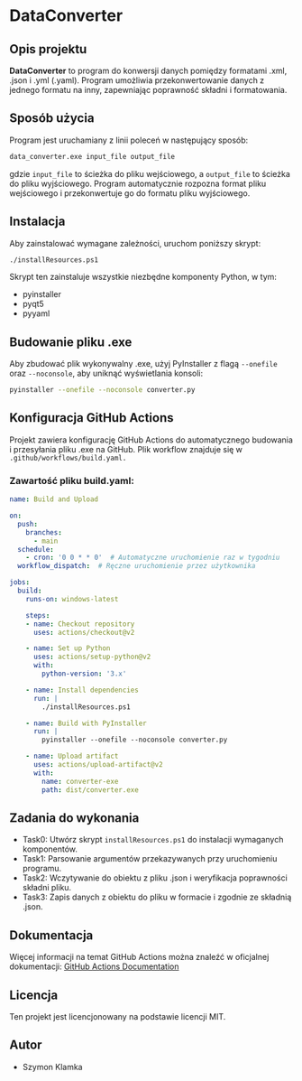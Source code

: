 # DataConverter

## Opis projektu
**DataConverter** to program do konwersji danych pomiędzy formatami .xml, .json i .yml (.yaml). Program umożliwia przekonwertowanie danych z jednego formatu na inny, zapewniając poprawność składni i formatowania.

## Sposób użycia
Program jest uruchamiany z linii poleceń w następujący sposób:

```sh
data_converter.exe input_file output_file
```

gdzie `input_file` to ścieżka do pliku wejściowego, a `output_file` to ścieżka do pliku wyjściowego. Program automatycznie rozpozna format pliku wejściowego i przekonwertuje go do formatu pliku wyjściowego.

## Instalacja
Aby zainstalować wymagane zależności, uruchom poniższy skrypt:

```sh
./installResources.ps1
```

Skrypt ten zainstaluje wszystkie niezbędne komponenty Python, w tym:

- pyinstaller
- pyqt5
- pyyaml

## Budowanie pliku .exe
Aby zbudować plik wykonywalny .exe, użyj PyInstaller z flagą `--onefile` oraz `--noconsole`, aby uniknąć wyświetlania konsoli:
```sh
pyinstaller --onefile --noconsole converter.py
```
## Konfiguracja GitHub Actions
Projekt zawiera konfigurację GitHub Actions do automatycznego budowania i przesyłania pliku .exe na GitHub. Plik workflow znajduje się w `.github/workflows/build.yaml.`

### Zawartość pliku build.yaml:
```yaml
name: Build and Upload

on:
  push:
    branches:
      - main
  schedule:
    - cron: '0 0 * * 0'  # Automatyczne uruchomienie raz w tygodniu
  workflow_dispatch:  # Ręczne uruchomienie przez użytkownika

jobs:
  build:
    runs-on: windows-latest

    steps:
    - name: Checkout repository
      uses: actions/checkout@v2

    - name: Set up Python
      uses: actions/setup-python@v2
      with:
        python-version: '3.x'

    - name: Install dependencies
      run: |
        ./installResources.ps1

    - name: Build with PyInstaller
      run: |
        pyinstaller --onefile --noconsole converter.py

    - name: Upload artifact
      uses: actions/upload-artifact@v2
      with:
        name: converter-exe
        path: dist/converter.exe
```

## Zadania do wykonania
- Task0: Utwórz skrypt `installResources.ps1` do instalacji wymaganych komponentów.
- Task1: Parsowanie argumentów przekazywanych przy uruchomieniu programu.
- Task2: Wczytywanie do obiektu z pliku .json i weryfikacja poprawności składni pliku.
- Task3: Zapis danych z obiektu do pliku w formacie i zgodnie ze składnią .json.

## Dokumentacja
Więcej informacji na temat GitHub Actions można znaleźć w oficjalnej dokumentacji: [GitHub Actions Documentation](https://docs.github.com/en/actions)

## Licencja
Ten projekt jest licencjonowany na podstawie licencji MIT.

## Autor
- Szymon Klamka
